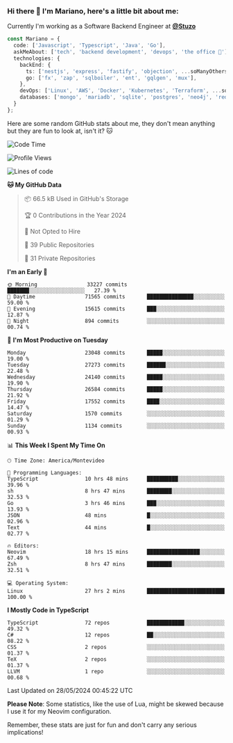 ### Hi there 👋 I'm Mariano, here's a little bit about me:

Currently I'm working as a Software Backend Engineer at [**@Stuzo**](https://www.stuzo.com/)

```ts
const Mariano = {
  code: ['Javascript', 'Typescript', 'Java', 'Go'],
  askMeAbout: ['tech', 'backend development', 'devops', 'the office 💼'],
  technologies: {
    backEnd: {
      ts: ['nestjs', 'express', 'fastify', 'objection', ...soManyOthersFrameworks],
      go: ['fx', 'zap', 'sqlboiler', 'ent', 'gqlgen', 'mux'],
    },
    devOps: ['Linux', 'AWS', 'Docker', 'Kubernetes', 'Terraform', ...soManyOthersTools],
    databases: ['mongo', 'mariadb', 'sqlite', 'postgres', 'neo4j', 'redis', ...],
  }
};
```

Here are some random GitHub stats about me, they don't mean anything but they are fun to look at, isn't it? 🐱

<!--START_SECTION:waka-->
![Code Time](http://img.shields.io/badge/Code%20Time-2%2C022%20hrs%2055%20mins-blue)

![Profile Views](http://img.shields.io/badge/Profile%20Views-0-blue)

![Lines of code](https://img.shields.io/badge/From%20Hello%20World%20I%27ve%20Written-21.2%20million%20lines%20of%20code-blue)

**🐱 My GitHub Data** 

> 📦 66.5 kB Used in GitHub's Storage 
 > 
> 🏆 0 Contributions in the Year 2024
 > 
> 🚫 Not Opted to Hire
 > 
> 📜 39 Public Repositories 
 > 
> 🔑 31 Private Repositories 
 > 
**I'm an Early 🐤** 

```text
🌞 Morning                33227 commits       ███████░░░░░░░░░░░░░░░░░░   27.39 % 
🌆 Daytime                71565 commits       ███████████████░░░░░░░░░░   59.00 % 
🌃 Evening                15615 commits       ███░░░░░░░░░░░░░░░░░░░░░░   12.87 % 
🌙 Night                  894 commits         ░░░░░░░░░░░░░░░░░░░░░░░░░   00.74 % 
```
📅 **I'm Most Productive on Tuesday** 

```text
Monday                   23048 commits       █████░░░░░░░░░░░░░░░░░░░░   19.00 % 
Tuesday                  27273 commits       ██████░░░░░░░░░░░░░░░░░░░   22.48 % 
Wednesday                24140 commits       █████░░░░░░░░░░░░░░░░░░░░   19.90 % 
Thursday                 26584 commits       █████░░░░░░░░░░░░░░░░░░░░   21.92 % 
Friday                   17552 commits       ████░░░░░░░░░░░░░░░░░░░░░   14.47 % 
Saturday                 1570 commits        ░░░░░░░░░░░░░░░░░░░░░░░░░   01.29 % 
Sunday                   1134 commits        ░░░░░░░░░░░░░░░░░░░░░░░░░   00.93 % 
```


📊 **This Week I Spent My Time On** 

```text
🕑︎ Time Zone: America/Montevideo

💬 Programming Languages: 
TypeScript               10 hrs 48 mins      ██████████░░░░░░░░░░░░░░░   39.96 % 
sh                       8 hrs 47 mins       ████████░░░░░░░░░░░░░░░░░   32.53 % 
Go                       3 hrs 46 mins       ███░░░░░░░░░░░░░░░░░░░░░░   13.93 % 
JSON                     48 mins             █░░░░░░░░░░░░░░░░░░░░░░░░   02.96 % 
Text                     44 mins             █░░░░░░░░░░░░░░░░░░░░░░░░   02.77 % 

🔥 Editors: 
Neovim                   18 hrs 15 mins      █████████████████░░░░░░░░   67.49 % 
Zsh                      8 hrs 47 mins       ████████░░░░░░░░░░░░░░░░░   32.51 % 

💻 Operating System: 
Linux                    27 hrs 2 mins       █████████████████████████   100.00 % 
```

**I Mostly Code in TypeScript** 

```text
TypeScript               72 repos            ████████████░░░░░░░░░░░░░   49.32 % 
C#                       12 repos            ██░░░░░░░░░░░░░░░░░░░░░░░   08.22 % 
CSS                      2 repos             ░░░░░░░░░░░░░░░░░░░░░░░░░   01.37 % 
TeX                      2 repos             ░░░░░░░░░░░░░░░░░░░░░░░░░   01.37 % 
LLVM                     1 repo              ░░░░░░░░░░░░░░░░░░░░░░░░░   00.68 % 
```




 Last Updated on 28/05/2024 00:45:22 UTC
<!--END_SECTION:waka-->

**Please Note**: Some statistics, like the use of Lua, might be skewed because I use it for my Neovim configuration.

Remember, these stats are just for fun and don't carry any serious implications!
